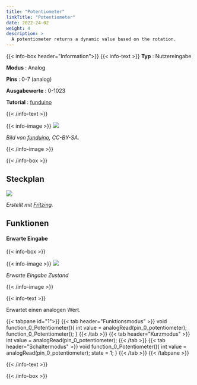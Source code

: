 ```yaml
---
title: "Potentiometer"
linkTitle: "Potentiometer"
date: 2022-24-02
weight: 4
description: >
  A potentiometer returns a dynamic value based on the rotation.
---
```


{{< info-box header="Information">}}
{{< info-text >}}
  **Typ** : Nutzereingabe

  **Modus** : Analog

  **Pins** : 0-7 (analog)

  **Ausgabewerte** : 0-1023

  **Tutorial** : [funduino](https://funduino.de/nr-7-potentiometer) 

  {{< /info-text >}}

  {{< info-image >}}
   ![](https://funduinoshop.com/media/image/4f/86/67/8014.jpg)
   
   _Bild von [funduino](https://funduinoshop.com/media/image/4f/86/67/8014.jpg), CC-BY-SA._

  {{< /info-image >}}

{{< /info-box >}}

## Steckplan
![](/docs/connectionplan/steckplan_potentiometer.png)
   
   _Erstellt mit [Fritzing](https://fritzing.org/)._

## Funktionen

#### Erwarte Eingabe

{{< info-box >}}

  {{< info-image >}}
   ![](/docs/components/potentiometer.png)
   
   _Erwarte Eingabe Zustand_

  {{< /info-image >}}

{{< info-text >}}

Erwartet einen analogen Wert.
  
  {{< tabpane id="1">}}
  {{< tab header="Funktionsmodus" >}}
void function_0_Potentiometer(){
int value = analogRead(pin_0_potentiometer);
function_0_Potentiometer();
}
  {{< /tab >}}
  {{< tab header="Kurzmodus" >}}
int value = analogRead(pin_0_potentiometer);
  {{< /tab >}}
  {{< tab header="Schaltermodus" >}}
void function_0_Potentiometer(){
int value = analogRead(pin_0_potentiometer);
state = 1;
}
  {{< /tab >}}
{{< /tabpane >}}

  {{< /info-text >}}

{{< /info-box >}}